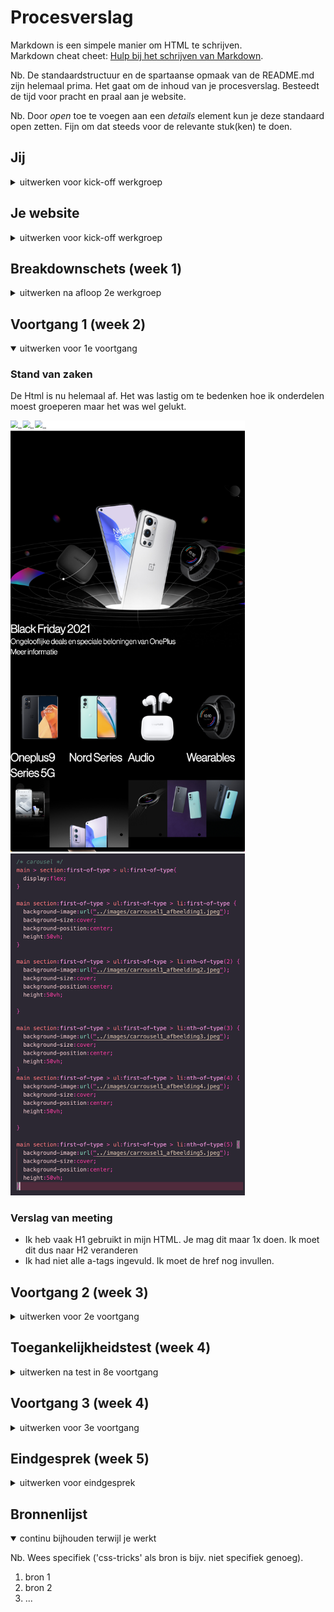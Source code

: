 # Procesverslag
Markdown is een simpele manier om HTML te schrijven.  
Markdown cheat cheet: [Hulp bij het schrijven van Markdown](https://github.com/adam-p/markdown-here/wiki/Markdown-Cheatsheet).

Nb. De standaardstructuur en de spartaanse opmaak van de README.md zijn helemaal prima. Het gaat om de inhoud van je procesverslag. Besteedt de tijd voor pracht en praal aan je website.

Nb. Door *open* toe te voegen aan een *details* element kun je deze standaard open zetten. Fijn om dat steeds voor de relevante stuk(ken) te doen.





## Jij

<details>
<summary>uitwerken voor kick-off werkgroep</summary>

### Auteur:
Angela Luong

#### Je startniveau:
zwart

#### Je focus:
Responsive en surface plain
 
</details>





## Je website

<details>
<summary>uitwerken voor kick-off werkgroep</summary>

### Je opdracht:
OnePlus website <br>
https://www.oneplus.com/nl/ <br>
https://www.oneplus.com/nl/nord-2-5g

#### Screenshot(s) van de eerste pagina (small screen): 
#### Homepagina 
<img src="images/scherm1.png" width="375px" alt="omschrijving van de pagina">

#### Screenshot(s) van de tweede pagina (small screen):
#### Contactpagina
<img src="images/scherm2.png" width="375px" alt="omschrijving van de pagina">
 
</details>



## Breakdownschets (week 1)

<details>
<summary>uitwerken na afloop 2e werkgroep</summary>

### de hele pagina: 
<img src="images/breakdownschets.png" width="375px" alt="breakdown van de hele pagina">

</details>


## Voortgang 1 (week 2)

<details open>
<summary>uitwerken voor 1e voortgang</summary>

### Stand van zaken
De Html is nu helemaal af. Het was lastig om te bedenken hoe ik onderdelen moest groeperen maar het was wel gelukt. <br>

<img src="images/versie1.png" width="375px" alt="screenshot van de eerste versie van de webpagina">
<img src="images/code1.png" width="375px" alt="screenshot van code">

### Verslag van meeting
- Ik heb vaak H1 gebruikt in mijn HTML. Je mag dit maar 1x doen. Ik moet dit dus naar H2 veranderen
- Ik had niet alle a-tags ingevuld. Ik moet de href nog invullen. 

</details>





## Voortgang 2 (week 3)

<details>
<summary>uitwerken voor 2e voortgang</summary>

### Stand van zaken
hier dit ging goed & dit was lastig (neem ook screenshots op van delen van je website en code)


### Agenda voor meeting
samen met je groepje opstellen

| student 1      | student 2          | student 3    | student 4        |
| ---            | ---                | ---          | ---              |
| dit bespreken  | en dit             | en ik dit    | en dan ik dat    |
| en dat ook nog | dit als er tijd is | nog een punt | dit wil ik zeker |
| ...            | ...                | ...          | ...              |


### Verslag van meeting
hier na afloop snel de uitkomsten van de meeting vastleggen

- punt 1
- punt 2
- nog een punt
- ...

</details>





## Toegankelijkheidstest (week 4)

<details>
<summary>uitwerken na test in 8e voortgang</summary>

### Bevindingen

#### Geen focusstate 

Sommige onderdelen hebben geen focusstate

Dit kan opgelost worden door een focusstate in CSS toe te voegen.


#### Tekst is niet te lezen
Als je typt in het tekstveld kan je de tekst niet lezen <br>
<img src="images/tekstveld.png" width="375px" alt="screenshot van een tekstveld"><br>
Dit kan opgelost worden door de tekst een andere kleur te geven.


#### De footer
De focus state in de footer is heel groot<br>
<img src="images/footer.png" width="375px" alt="screenshot van een footer"><br>
Dit kan opgelost worden door de padding te verkleinen


#### Social media knoppen 
De social media knoppen hebben een extra vierkant bij de focusstate<br>
<img src="images/social.png" width="375px" alt="screenshot van een social media knop"><br>
Ik weet nog niet helemaal hoe ik dat ga oplossen 

</details>





## Voortgang 3 (week 4)

<details>
<summary>uitwerken voor 3e voortgang</summary>

### Stand van zaken
hier dit ging goed & dit was lastig (neem ook screenshots op van delen van je website en code)


### Agenda voor meeting
samen met je groepje opstellen

| student 1      | student 2          | student 3    | student 4        |
| ---            | ---                | ---          | ---              |
| dit bespreken  | en dit             | en ik dit    | en dan ik dat    |
| en dat ook nog | dit als er tijd is | nog een punt | dit wil ik zeker |
| ...            | ...                | ...          | ...              |


### Verslag van meeting
hier na afloop snel de uitkomsten van de meeting vastleggen

- punt 1
- punt 2
- nog een punt
- ...

</details>





## Eindgesprek (week 5)

<details>
<summary>uitwerken voor eindgesprek</summary>

### Stand van zaken
hier dit ging goed & dit was lastig (neem ook screenshots op van delen van je website en code)

### Screenshot(s)

hier screenshot(s) van je eindresultaat

</details>





## Bronnenlijst

<details open>
<summary>continu bijhouden terwijl je werkt</summary>

Nb. Wees specifiek ('css-tricks' als bron is bijv. niet specifiek genoeg).

1. bron 1
2. bron 2
3. ...

</details>
